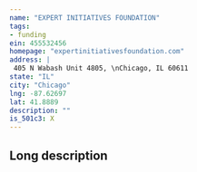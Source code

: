 ```yaml
---
name: "EXPERT INITIATIVES FOUNDATION"
tags:
- funding
ein: 455532456
homepage: "expertinitiativesfoundation.com"
address: |
 405 N Wabash Unit 4805, \nChicago, IL 60611
state: "IL"
city: "Chicago"
lng: -87.62697
lat: 41.8889
description: ""
is_501c3: X
---
```


## Long description


